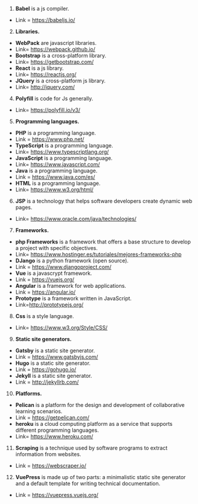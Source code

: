 1. **Babel** is a js compiler.
- Link = https://babeljs.io/

2. **Libraries.**
- **WebPack** are javascript libraries.
- Link= https://webpack.github.io/
- **Bootstrap** is a cross-platform library.
- Link= https://getbootstrap.com/
- **React** is a js library.
- Link= https://reactjs.org/
- **JQuery** is a cross-platform js library.
- Link= http://jquery.com/

4. **Polyfill** is code for Js generally.
- Link= https://polyfill.io/v3/
5. **Programming languages.**
- **PHP** is a programming language.
- Link = https://www.php.net/
- **TypeScript** is a programming language.
- Link= https://www.typescriptlang.org/
- **JavaScript** is a programming language.
- Link= https://www.javascript.com/
- **Java** is a programming language.
- Link = https://www.java.com/es/
- **HTML** is a programming language.
- Link= https://www.w3.org/html/

6. **JSP** is a technology that helps software developers create dynamic web pages.
- Link= https://www.oracle.com/java/technologies/

7. **Frameworks.**
- **php Frameworks** is a framework that offers a base structure to develop a project with specific objectives.
- Link= https://www.hostinger.es/tutoriales/mejores-frameworks-php
- **DJango** is a python framework (open source).
- Link = https://www.djangoproject.com/
- **Vue** is a javascrypt framework.
- Link = https://vuejs.org/
- **Angular** is a framework for web applications.
- Link = https://angular.io/
- **Prototype** is a framework written in JavaScript.
- Link=http://prototypejs.org/

8. **Css** is a style language.
- Link= https://www.w3.org/Style/CSS/

9. **Static site generators.**
- **Gatsby** is a static site generator.
- Link = https://www.gatsbyjs.com/
- **Hugo** is a static site generator.
- Link = https://gohugo.io/
- **Jekyll** is a static site generator.
- Link = http://jekyllrb.com/

10. **Platforms.**
- **Pelican** is a platform for the design and development of collaborative learning scenarios.
- Link = https://getpelican.com/
- **heroku** is a cloud computing platform as a service that supports different programming languages.
- Link= https://www.heroku.com/
11. **Scraping** is a technique used by software programs to extract information from websites.
- Link = https://webscraper.io/
12. **VuePress** is made up of two parts: a minimalistic static site generator and a default template for writing technical documentation.
- Link = https://vuepress.vuejs.org/